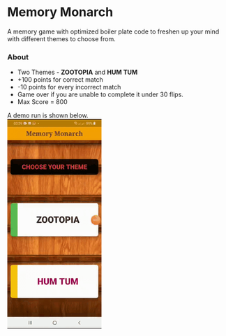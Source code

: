 # Memory Monarch

A memory game with optimized boiler plate code to freshen up your mind with different themes to choose from.

### About
- Two Themes - **ZOOTOPIA** and **HUM TUM**
- +100 points for correct match
- -10 points for every incorrect match
- Game over if you are unable to complete it under 30 flips.
- Max Score = 800

A demo run is shown below.
<br>
![memory_monarch](https://github.com/kapilbindal/Flutter-Games/blob/master/memory_monarch/demo.gif)
